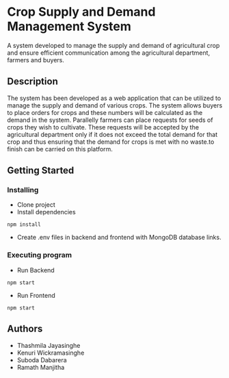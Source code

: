 # Crop Supply and Demand Management System

A system developed to manage the supply and demand of agricultural crop and ensure efficient communication among the agricultural department, farmers and buyers.
## Description

The system has been developed as a web application that can be utilized to manage the supply and demand of various crops. The system allows buyers to place orders for crops and these numbers will be calculated as the demand in the system. Parallelly farmers can place requests for seeds of crops they wish to cultivate. These requests will be accepted by the agricultural department only if it does not exceed the total demand for that crop and thus ensuring that the demand for crops is met with no waste.to finish can be carried on this platform. 

## Getting Started

### Installing

* Clone project
* Install dependencies
```
npm install
```
* Create .env files in backend and frontend with MongoDB database links.

### Executing program

* Run Backend
```
npm start
```
* Run Frontend
```
npm start
```

## Authors

* Thashmila Jayasinghe
* Kenuri Wickramasinghe
* Suboda Dabarera
* Ramath Manjitha

[//]: # (### Deployed at,)

[//]: # (https://research-project-management-af.herokuapp.com/)

